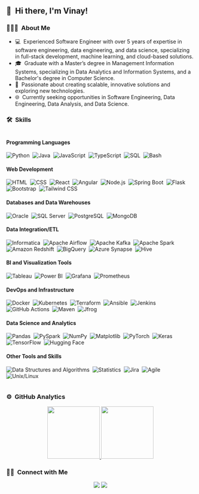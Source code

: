 ## 👋  &nbsp;Hi there, I'm Vinay! 
 

### 👨🏻‍💻 &nbsp;About Me

- 💻 &nbsp;Experienced Software Engineer with over 5 years of expertise in software engineering, data engineering, and data science, specializing in full-stack development, machine learning, and cloud-based solutions.
- 🎓 &nbsp;Graduate with a Master’s degree in Management Information Systems, specializing in Data Analytics and Information Systems, and a Bachelor's degree in Computer Science.
- 🌱 &nbsp;Passionate about creating scalable, innovative solutions and exploring new technologies.
- 🌐 &nbsp;Currently seeking opportunities in Software Engineering, Data Engineering, Data Analysis, and Data Science.

### 🛠 &nbsp;Skills

<div style="display: flex;">

<div style="flex: 1;">

#### Programming Languages
![Python](https://img.shields.io/badge/-Python-333333?style=flat&logo=python)&nbsp;
![Java](https://img.shields.io/badge/-Java-333333?style=flat&logo=openjdk&logoColor=FFA518)&nbsp;
![JavaScript](https://img.shields.io/badge/-JavaScript-333333?style=flat&logo=javascript)&nbsp;
![TypeScript](https://img.shields.io/badge/-TypeScript-333333?style=flat&logo=typescript)&nbsp;
![SQL](https://img.shields.io/badge/-SQL-333333?style=flat&logo=postgresql)&nbsp;
![Bash](https://img.shields.io/badge/-Bash-333333?style=flat&logo=gnu-bash)&nbsp;

#### Web Development
![HTML](https://img.shields.io/badge/-HTML-333333?style=flat&logo=HTML5)&nbsp;
![CSS](https://img.shields.io/badge/-CSS-333333?style=flat&logo=CSS3&logoColor=1572B6)&nbsp;
![React](https://img.shields.io/badge/-React-333333?style=flat&logo=react)&nbsp;
![Angular](https://img.shields.io/badge/-Angular-333333?style=flat&logo=angular)&nbsp;
![Node.js](https://img.shields.io/badge/-Node.js-333333?style=flat&logo=node.js&logoColor=339933)&nbsp;
![Spring Boot](https://img.shields.io/badge/-Spring_Boot-333333?style=flat&logo=spring-boot&logoColor=6DB33F)&nbsp;
![Flask](https://img.shields.io/badge/-Flask-333333?style=flat&logo=flask&logoColor=white)&nbsp;
![Bootstrap](https://img.shields.io/badge/-Bootstrap-333333?style=flat&logo=bootstrap&logoColor=563D7C)&nbsp;
![Tailwind CSS](https://img.shields.io/badge/-Tailwind_CSS-333333?style=flat&logo=tailwind-css)&nbsp;

#### Databases and Data Warehouses
![Oracle](https://img.shields.io/badge/-Oracle-333333?style=flat&logo=oracle&logoColor=red)&nbsp;
![SQL Server](https://img.shields.io/badge/-SQL%20Server-333333?style=flat&logo=microsoft-sql-server&logoColor=white)&nbsp;
![PostgreSQL](https://img.shields.io/badge/-PostgreSQL-333333?style=flat&logo=PostgreSQL)&nbsp;
![MongoDB](https://img.shields.io/badge/-MongoDB-333333?style=flat&logo=MongoDB)&nbsp;

#### Data Integration/ETL
![Informatica](https://img.shields.io/badge/-Informatica-333333?style=flat&logo=informaticacloud&logoColor=white)&nbsp;
![Apache Airflow](https://img.shields.io/badge/-Apache_Airflow-333333?style=flat&logo=apache-airflow)&nbsp;
![Apache Kafka](https://img.shields.io/badge/-Apache_Kafka-333333?style=flat&logo=apache-kafka)&nbsp;
![Apache Spark](https://img.shields.io/badge/-Apache_Spark-333333?style=flat&logo=apache-spark)&nbsp;
![Amazon Redshift](https://img.shields.io/badge/-Amazon_Redshift-333333?style=flat&logo=amazon-aws&logoColor=FF9900)&nbsp;
![BigQuery](https://img.shields.io/badge/-BigQuery-333333?style=flat&logo=google-cloud&logoColor=blue)&nbsp;
![Azure Synapse](https://img.shields.io/badge/-Azure_Synapse-333333?style=flat&logo=microsoft-azure&logoColor=0078D4)&nbsp;
![Hive](https://img.shields.io/badge/-Hive-333333?style=flat&logo=apache-hive&logoColor=yellow)&nbsp;


#### BI and Visualization Tools
![Tableau](https://img.shields.io/badge/-Tableau-333333?style=flat&logo=tableau)&nbsp;
![Power BI](https://img.shields.io/badge/-Power%20BI-333333?style=flat&logo=power-bi)&nbsp;
![Grafana](https://img.shields.io/badge/-Grafana-333333?style=flat&logo=grafana)&nbsp;
![Prometheus](https://img.shields.io/badge/-Prometheus-333333?style=flat&logo=prometheus)&nbsp;

#### DevOps and Infrastructure
![Docker](https://img.shields.io/badge/-Docker-333333?style=flat&logo=docker)&nbsp;
![Kubernetes](https://img.shields.io/badge/-Kubernetes-333333?style=flat&logo=kubernetes)&nbsp;
![Terraform](https://img.shields.io/badge/-Terraform-333333?style=flat&logo=terraform)&nbsp;
![Ansible](https://img.shields.io/badge/-Ansible-333333?style=flat&logo=ansible)&nbsp;
![Jenkins](https://img.shields.io/badge/-Jenkins-333333?style=flat&logo=jenkins)&nbsp;
![GitHub Actions](https://img.shields.io/badge/-GitHub_Actions-333333?style=flat&logo=github-actions)&nbsp;
![Maven](https://img.shields.io/badge/-Maven-333333?style=flat&logo=apache-maven)&nbsp;
![Jfrog](https://img.shields.io/badge/-Jfrog-333333?style=flat&logo=jfrog)&nbsp;

#### Data Science and Analytics
![Pandas](https://img.shields.io/badge/-Pandas-333333?style=flat&logo=pandas)&nbsp;
![PySpark](https://img.shields.io/badge/-PySpark-333333?style=flat&logo=apache-spark&logoColor=orange)&nbsp;
![NumPy](https://img.shields.io/badge/-NumPy-333333?style=flat&logo=numpy)&nbsp;
![Matplotlib](https://img.shields.io/badge/-Matplotlib-333333?style=flat&logo=matplotlib)&nbsp;
![PyTorch](https://img.shields.io/badge/-PyTorch-333333?style=flat&logo=pytorch)&nbsp;
![Keras](https://img.shields.io/badge/-Keras-333333?style=flat&logo=keras)&nbsp;
![TensorFlow](https://img.shields.io/badge/-TensorFlow-333333?style=flat&logo=tensorflow)&nbsp;
![Hugging Face](https://img.shields.io/badge/-Hugging%20Face-333333?style=flat&logo=hugging-face)&nbsp;

#### Other Tools and Skills
![Data Structures and Algorithms](https://img.shields.io/badge/-Data%20Structures%20and%20Algorithms-333333?style=flat)&nbsp;
![Statistics](https://img.shields.io/badge/-Statistics-333333?style=flat)&nbsp;
![Jira](https://img.shields.io/badge/-Jira-333333?style=flat&logo=jira)&nbsp;
![Agile](https://img.shields.io/badge/-Agile-333333?style=flat&logo=agile)&nbsp;
![Unix/Linux](https://img.shields.io/badge/-Unix/Linux-333333?style=flat&logo=linux)&nbsp;

</div>

</div>

### ⚙️ &nbsp;GitHub Analytics

<p align="center">
<a href="https://github.com/svinayachanta">
  <img height="140em" src="https://github-readme-stats-eight-theta.vercel.app/api?username=svinayachanta&show_icons=true&theme=dracula&include_all_commits=true&count_private=true" />
  <img height="140em" src="https://github-readme-stats-eight-theta.vercel.app/api/top-langs/?username=svinayachanta&layout=compact&exclude_lang=java+r&theme=vue-dark" />
</a>
</p>

### 🤝🏻 &nbsp;Connect with Me

<p align="center">
<a href="https://www.linkedin.com/in/svinayachanta"><img src="https://img.shields.io/badge/-SVinayAchanta-0077B5?style=flat-square&logo=Linkedin&logoColor=white"/></a>
<a href="mailto:svinayachanta@gmail.com"><img src="https://img.shields.io/badge/-Email Me-D14836?style=flat-square&logo=Gmail&logoColor=white"/></a>
</p>
